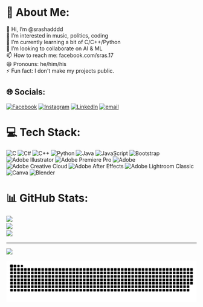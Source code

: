 # 💫 About Me:
👋 Hi, I’m @srashadddd<br>👀 I’m interested in music, politics, coding<br>🌱 I’m currently learning a bit of C/C++/Python<br>💞️ I’m looking to collaborate on AI & ML<br>📫 How to reach me: facebook.com/sras.17<br>😄 Pronouns: he/him/his<br>⚡ Fun fact: I don't make my projects public.


## 🌐 Socials:
[![Facebook](https://img.shields.io/badge/Facebook-%231877F2.svg?logo=Facebook&logoColor=white)](https://facebook.com/sras.17) [![Instagram](https://img.shields.io/badge/Instagram-%23E4405F.svg?logo=Instagram&logoColor=white)](https://instagram.com/srashadddd) [![LinkedIn](https://img.shields.io/badge/LinkedIn-%230077B5.svg?logo=linkedin&logoColor=white)](https://linkedin.com/in/srashadddd) [![email](https://img.shields.io/badge/Email-D14836?logo=gmail&logoColor=white)](mailto:srashadddd17@gmail.com) 

# 💻 Tech Stack:
![C](https://img.shields.io/badge/c-%2300599C.svg?style=for-the-badge&logo=c&logoColor=white) ![C#](https://img.shields.io/badge/c%23-%23239120.svg?style=for-the-badge&logo=csharp&logoColor=white) ![C++](https://img.shields.io/badge/c++-%2300599C.svg?style=for-the-badge&logo=c%2B%2B&logoColor=white) ![Python](https://img.shields.io/badge/python-3670A0?style=for-the-badge&logo=python&logoColor=ffdd54) ![Java](https://img.shields.io/badge/java-%23ED8B00.svg?style=for-the-badge&logo=openjdk&logoColor=white) ![JavaScript](https://img.shields.io/badge/javascript-%23323330.svg?style=for-the-badge&logo=javascript&logoColor=%23F7DF1E) ![Bootstrap](https://img.shields.io/badge/bootstrap-%238511FA.svg?style=for-the-badge&logo=bootstrap&logoColor=white) ![Adobe Illustrator](https://img.shields.io/badge/adobe%20illustrator-%23FF9A00.svg?style=for-the-badge&logo=adobe%20illustrator&logoColor=white) ![Adobe Premiere Pro](https://img.shields.io/badge/Adobe%20Premiere%20Pro-9999FF.svg?style=for-the-badge&logo=Adobe%20Premiere%20Pro&logoColor=white) ![Adobe](https://img.shields.io/badge/adobe-%23FF0000.svg?style=for-the-badge&logo=adobe&logoColor=white) ![Adobe Creative Cloud](https://img.shields.io/badge/Adobe%20Creative%20Cloud-DA1F26.svg?style=for-the-badge&logo=Adobe%20Creative%20Cloud&logoColor=white) ![Adobe After Effects](https://img.shields.io/badge/Adobe%20After%20Effects-9999FF.svg?style=for-the-badge&logo=Adobe%20After%20Effects&logoColor=white) ![Adobe Lightroom Classic](https://img.shields.io/badge/Adobe%20Lightroom%20Classic-31A8FF.svg?style=for-the-badge&logo=Adobe%20Lightroom%20Classic&logoColor=white) ![Canva](https://img.shields.io/badge/Canva-%2300C4CC.svg?style=for-the-badge&logo=Canva&logoColor=white) ![Blender](https://img.shields.io/badge/blender-%23F5792A.svg?style=for-the-badge&logo=blender&logoColor=white)
# 📊 GitHub Stats:
![](https://github-readme-stats.vercel.app/api?username=srashadddd&theme=dark&hide_border=false&include_all_commits=false&count_private=false)<br/>
![](https://nirzak-streak-stats.vercel.app/?user=srashadddd&theme=dark&hide_border=false)<br/>
![](https://github-readme-stats.vercel.app/api/top-langs/?username=srashadddd&theme=dark&hide_border=false&include_all_commits=false&count_private=false&layout=compact)

---
[![](https://visitcount.itsvg.in/api?id=srashadddd&icon=0&color=0)](https://visitcount.itsvg.in)
<!-- Proudly created with GPRM ( https://gprm.itsvg.in ) -->

![snake gif](https://github.com/srashadddd/srashadddd/blob/output/github-snake-dark.svg)
